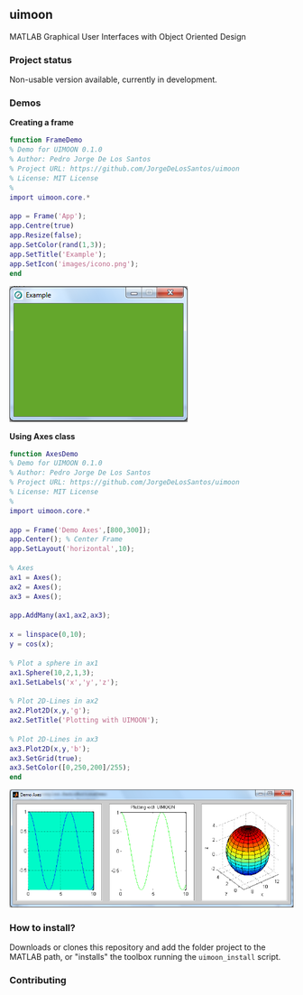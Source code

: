 ## uimoon

MATLAB Graphical User Interfaces with Object Oriented Design


### Project status

Non-usable version available, currently in development.


### Demos

**Creating a frame**

```matlab
function FrameDemo
% Demo for UIMOON 0.1.0
% Author: Pedro Jorge De Los Santos
% Project URL: https://github.com/JorgeDeLosSantos/uimoon
% License: MIT License
%
import uimoon.core.*

app = Frame('App');
app.Centre(true)
app.Resize(false);
app.SetColor(rand(1,3));
app.SetTitle('Example');
app.SetIcon('images/icono.png');
end
```

![](images/frame1.PNG)


**Using Axes class**

```matlab
function AxesDemo
% Demo for UIMOON 0.1.0
% Author: Pedro Jorge De Los Santos
% Project URL: https://github.com/JorgeDeLosSantos/uimoon
% License: MIT License
%
import uimoon.core.*

app = Frame('Demo Axes',[800,300]);
app.Center(); % Center Frame
app.SetLayout('horizontal',10);

% Axes
ax1 = Axes();
ax2 = Axes();
ax3 = Axes();

app.AddMany(ax1,ax2,ax3);

x = linspace(0,10);
y = cos(x);

% Plot a sphere in ax1
ax1.Sphere(10,2,1,3);
ax1.SetLabels('x','y','z');

% Plot 2D-Lines in ax2
ax2.Plot2D(x,y,'g');
ax2.SetTitle('Plotting with UIMOON');

% Plot 2D-Lines in ax3
ax3.Plot2D(x,y,'b');
ax3.SetGrid(true);
ax3.SetColor([0,250,200]/255);
end
```

![](images/axes1.PNG)

### How to install?

Downloads or clones this repository and add the folder project to the MATLAB path, or "installs" the 
toolbox running the `uimoon_install` script.

### Contributing
